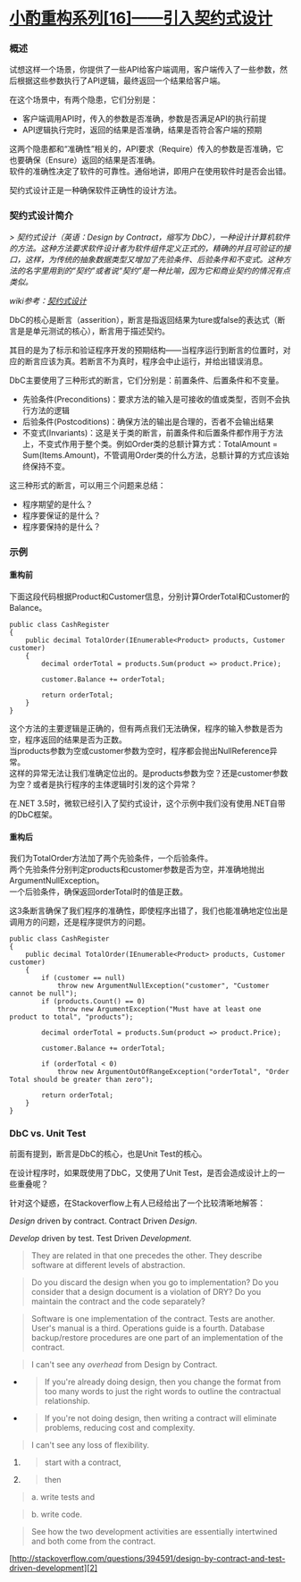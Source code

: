 # [小酌重构系列[16]——引入契约式设计][0]

### 概述

试想这样一个场景，你提供了一些API给客户端调用，客户端传入了一些参数，然后根据这些参数执行了API逻辑，最终返回一个结果给客户端。

在这个场景中，有两个隐患，它们分别是：

* 客户端调用API时，传入的参数是否准确，参数是否满足API的执行前提
* API逻辑执行完时，返回的结果是否准确，结果是否符合客户端的预期

这两个隐患都和“准确性”相关的，API要求（Require）传入的参数是否准确，它也要确保（Ensure）返回的结果是否准确。  
软件的准确性决定了软件的可靠性。通俗地讲，即用户在使用软件时是否会出错。

契约式设计正是一种确保软件正确性的设计方法。

### 契约式设计简介

_> 契约式设计（英语：Design by Contract，缩写为 DbC），一种设计计算机软件的方法。这种方法要求软件设计者为软件组件定义正式的，精确的并且可验证的接口，这样，为传统的抽象数据类型又增加了先验条件、后验条件和不变式。这种方法的名字里用到的“契约”或者说“契约”是一种比喻，因为它和商业契约的情况有点类似。_

_wiki参考：[契约式设计][1]_

DbC的核心是断言（asserition），断言是指返回结果为ture或false的表达式（断言是是单元测试的核心），断言用于描述契约。

其目的是为了标示和验证程序开发的预期结构——当程序运行到断言的位置时，对应的断言应该为真。若断言不为真时，程序会中止运行，并给出错误消息。

DbC主要使用了三种形式的断言，它们分别是：前置条件、后置条件和不变量。

* 先验条件(Preconditions)：要求方法的输入是可接收的值或类型，否则不会执行方法的逻辑
* 后验条件(Postcoditions)：确保方法的输出是合理的，否者不会输出结果
* 不变式(Invariants)：这是关于类的断言，前置条件和后置条件都作用于方法上，不变式作用于整个类。例如Order类的总额计算方式：TotalAmount = Sum(Items.Amount)，不管调用Order类的什么方法，总额计算的方式应该始终保持不变。

这三种形式的断言，可以用三个问题来总结：

* 程序期望的是什么？
* 程序要保证的是什么？
* 程序要保持的是什么？

### 示例

#### 重构前

下面这段代码根据Product和Customer信息，分别计算OrderTotal和Customer的Balance。

    public class CashRegister
    {
        public decimal TotalOrder(IEnumerable<Product> products, Customer customer)
        {
            decimal orderTotal = products.Sum(product => product.Price);
    
            customer.Balance += orderTotal;
    
            return orderTotal;
        }
    }
    

这个方法的主要逻辑是正确的，但有两点我们无法确保，程序的输入参数是否为空，程序返回的结果是否为正数。  
当products参数为空或customer参数为空时，程序都会抛出NullReference异常。  
这样的异常无法让我们准确定位出的。是products参数为空？还是customer参数为空？或者是执行程序的主体逻辑时引发的这个异常？

在.NET 3.5时，微软已经引入了契约式设计，这个示例中我们没有使用.NET自带的DbC框架。

#### 重构后

我们为TotalOrder方法加了两个先验条件，一个后验条件。  
两个先验条件分别判定products和customer参数是否为空，并准确地抛出ArgumentNullException。  
一个后验条件，确保返回orderTotal时的值是正数。

这3条断言确保了我们程序的准确性，即使程序出错了，我们也能准确地定位出是调用方的问题，还是程序提供方的问题。

    public class CashRegister
    {
        public decimal TotalOrder(IEnumerable<Product> products, Customer customer)
        {
            if (customer == null)
                throw new ArgumentNullException("customer", "Customer cannot be null");
            if (products.Count() == 0)
                throw new ArgumentException("Must have at least one product to total", "products");
    
            decimal orderTotal = products.Sum(product => product.Price);
    
            customer.Balance += orderTotal;
    
            if (orderTotal < 0)
                throw new ArgumentOutOfRangeException("orderTotal", "Order Total should be greater than zero");
    
            return orderTotal;
        }
    }
    

### DbC vs. Unit Test

前面有提到，断言是DbC的核心，也是Unit Test的核心。

在设计程序时，如果既使用了DbC，又使用了Unit Test，是否会造成设计上的一些重叠呢？

针对这个疑惑，在Stackoverflow上有人已经给出了一个比较清晰地解答：

_Design_ driven by contract. Contract Driven _Design_.

_Develop_ driven by test. Test Driven _Development_.

> They are related in that one precedes the other. They describe software at different levels of abstraction.

> Do you discard the design when you go to implementation? Do you consider that a design document is a violation of DRY? Do you maintain the contract and the code separately?

> Software is one implementation of the contract. Tests are another. User's manual is a third. Operations guide is a fourth. Database backup/restore procedures are one part of an implementation of the contract.

> I can't see any _overhead_ from Design by Contract.

* > If you're already doing design, then you change the format from too many words to just the right words to outline the contractual relationship.
* > If you're not doing design, then writing a contract will eliminate problems, reducing cost and complexity.

> I can't see any loss of flexibility.

1. > start with a contract,
1. > then

> a. write tests and

> b. write code.

> See how the two development activities are essentially intertwined and both come from the contract.

[http://stackoverflow.com/questions/394591/design-by-contract-and-test-driven-development][2]

[0]: http://www.cnblogs.com/keepfool/p/5507308.html
[1]: https://zh.wikipedia.org/wiki/%E5%A5%91%E7%BA%A6%E5%BC%8F%E8%AE%BE%E8%AE%A1
[2]: http://stackoverflow.com/questions/394591/design-by-contract-and-test-driven-development